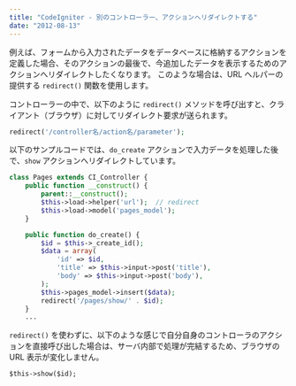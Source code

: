 ```yaml
---
title: "CodeIgniter - 別のコントローラー、アクションへリダイレクトする"
date: "2012-08-13"
---
```


例えば、フォームから入力されたデータをデータベースに格納するアクションを定義した場合、そのアクションの最後で、今追加したデータを表示するためのアクションへリダイレクトしたくなります。
このような場合は、URL ヘルパーの提供する `redirect()` 関数を使用します。

コントローラーの中で、以下のように `redirect()` メソッドを呼び出すと、クライアント（ブラウザ）に対してリダイレクト要求が送られます。

~~~ php
redirect('/controller名/action名/parameter');
~~~

以下のサンプルコードでは、`do_create` アクションで入力データを処理した後で、`show` アクションへリダイレクトしています。

~~~ php
class Pages extends CI_Controller {
    public function __construct() {
        parent::__construct();
        $this->load->helper('url');  // redirect
        $this->load->model('pages_model');
    }

    public function do_create() {
        $id = $this->_create_id();
        $data = array(
            'id' => $id,
            'title' => $this->input->post('title'),
            'body' => $this->input->post('body'),
        );
        $this->pages_model->insert($data);
        redirect('/pages/show/' . $id);
    }
    ...
~~~

`redirect()` を使わずに、以下のような感じで自分自身のコントローラのアクションを直接呼び出した場合は、サーバ内部で処理が完結するため、ブラウザの URL 表示が変化しません。

~~~
$this->show($id);
~~~

